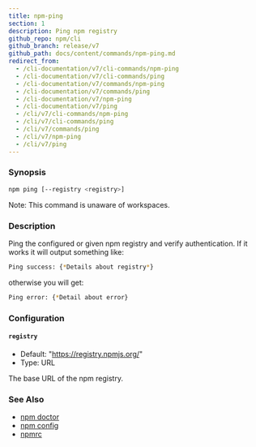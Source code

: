 ```yaml
---
title: npm-ping
section: 1
description: Ping npm registry
github_repo: npm/cli
github_branch: release/v7
github_path: docs/content/commands/npm-ping.md
redirect_from:
  - /cli-documentation/v7/cli-commands/npm-ping
  - /cli-documentation/v7/cli-commands/ping
  - /cli-documentation/v7/commands/npm-ping
  - /cli-documentation/v7/commands/ping
  - /cli-documentation/v7/npm-ping
  - /cli-documentation/v7/ping
  - /cli/v7/cli-commands/npm-ping
  - /cli/v7/cli-commands/ping
  - /cli/v7/commands/ping
  - /cli/v7/npm-ping
  - /cli/v7/ping
---
```


### Synopsis

```bash
npm ping [--registry <registry>]
```

Note: This command is unaware of workspaces.

### Description

Ping the configured or given npm registry and verify authentication.
If it works it will output something like:

```bash
Ping success: {*Details about registry*}
```
otherwise you will get:
```bash
Ping error: {*Detail about error}
```

### Configuration

#### `registry`

* Default: "https://registry.npmjs.org/"
* Type: URL

The base URL of the npm registry.



### See Also

* [npm doctor](/cli/v7/commands/npm-doctor)
* [npm config](/cli/v7/commands/npm-config)
* [npmrc](/cli/v7/configuring-npm/npmrc)
